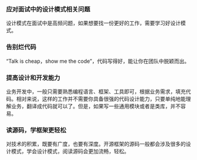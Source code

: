 ### 应对面试中的设计模式相关问题

设计模式在面试中是高频问题，如果想要找一份更好的工作，需要学习好设计模式。

### 告别烂代码

“Talk is cheap，show me the code”，代码写得好，能让你在团队中脱颖而出。

### 提高设计和开发能力

业务开发中，一般只需要熟悉编程语言、框架、工具即可，根据业务需求，填充代码。相对来说，这样的工作并不需要你具备很强的代码设计能力，只要单纯地能理解业务，翻译成代码就可以了。但是，如果写一些通用模块或者是类库，并不容易。

### 读源码，学框架更轻松

对技术的积累，既要有广度，也要有深度。开源框架的源码一般都会涉及很多的设计模式，学会设计模式，阅读源码会更加流畅，轻松。

